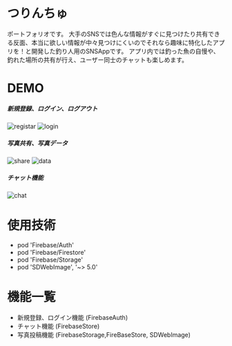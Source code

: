 # つりんちゅ

ポートフォリオです。
大手のSNSでは色んな情報がすぐに見つけたり共有できる反面、本当に欲しい情報が中々見つけにくいのでそれなら趣味に特化したアプリを！と開発した釣り人用のSNSAppです。
アプリ内では釣った魚の自慢や、釣れた場所の共有が行え、ユーザー同士のチャットも楽しめます。
 
# DEMO

##### 新規登録、ログイン、ログアウト
 
![registar](https://user-images.githubusercontent.com/65961408/104734490-b2fa1c00-5783-11eb-9784-e56b858dc934.gif)
![login](https://user-images.githubusercontent.com/65961408/104663189-cf5c7100-570f-11eb-88d2-ac9b4bce6652.gif)


##### 写真共有、写真データ

![share](https://user-images.githubusercontent.com/65961408/104789407-5412c200-57d8-11eb-99ef-17292c6b6b8c.gif)
![data](https://user-images.githubusercontent.com/65961408/108493927-47f3b600-72ea-11eb-9ad8-340974e7b5dc.gif)

##### チャット機能

![chat](https://user-images.githubusercontent.com/65961408/104741335-6961ff00-578c-11eb-936e-ab20ae203fed.gif)

 
# 使用技術
 
* pod 'Firebase/Auth'
* pod 'Firebase/Firestore'
* pod 'Firebase/Storage'
* pod 'SDWebImage', '~> 5.0'
 
# 機能一覧
* 新規登録、ログイン機能
(FirebaseAuth)
* チャット機能
(FirebaseStore)
* 写真投稿機能
(FirebaseStorage,FireBaseStore, SDWebImage)

 
